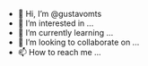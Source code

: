 - 👋 Hi, I’m @gustavomts
- 👀 I’m interested in ...
- 🌱 I’m currently learning ...
- 💞️ I’m looking to collaborate on ...
- 📫 How to reach me ...

<!---
gustavomts/gustavomts is a ✨ special ✨ repository because its `README.md` (this file) appears on your GitHub profile.
You can click the Preview link to take a look at your changes.
--->

